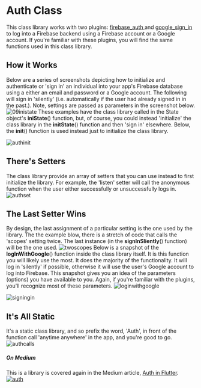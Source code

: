 # Auth Class
This class library works with two plugins: [firebase_auth ](https://pub.dartlang.org/packages/firebase_auth) and [google_sign_in](https://pub.dartlang.org/packages/google_sign_in) to log into a Firebase backend using a Firebase account or a Google account. If you're familiar with these plugins, you will find the same functions used in this class library. 
## How it Works
Below are a series of screenshots depicting how to initialize and authenticate or 'sign in' an individual into your app's Firebase database using a either an email and password or a Google account. The following will sign in 'silently' (i.e. automatically if the user had already signed in in the past.). Note, settings are passed as parameters in the screenshot below. 
![09inistate](https://user-images.githubusercontent.com/32497443/42516830-7590ed4e-842c-11e8-9457-01e82876f8ce.png)
These examples have the class library called in the State object's **iniState**() function, but, of course, you could instead 'initialize' the class library in the **initState**() function and then 'sign in' elsewhere. Below, the **init**() function is used instead just to initialize the class library. 

![authinit](https://user-images.githubusercontent.com/32497443/42482917-7b5b5c42-83b8-11e8-9dbf-6c1918ce64b0.png) 
## There's Setters 
The class library provide an array of setters that you can use instead to first initialize the library. For example, the 'listen' setter will call the anonymous function when the user either successfully or unsuccessfully logs in. 
![authset](https://user-images.githubusercontent.com/32497443/42482931-8e75cd80-83b8-11e8-9b08-cb0cec03e9d7.png)
## The Last Setter Wins
By design, the last assignment of a particular setting is the one used by the  library. The the example blow, there is a stretch of code that calls the 'scopes' setting twice. The last instance (in the **signInSliently**() function) will be the one used.
![twoscopes](https://user-images.githubusercontent.com/32497443/42482949-a43130a6-83b8-11e8-807d-896fa49202ce.png)
Below is a snapshot of the **logInWithGoogle**() function inside the class library itself.
It is this function you will likely use the most. It does the majority of the functionality. It will log in 'silently' if possible, otherwise it will use the user's Google account to log into Firebase. This snapshot gives you an idea of the parameters (options) you have available to you. Again, if you're familiar with the plugins, you'll recognize most of these parameters.
![loginwithgoogle](https://user-images.githubusercontent.com/32497443/42518643-50acfc94-8430-11e8-94c0-622ca8224fb5.png)

![signingin](https://user-images.githubusercontent.com/32497443/42482901-603f9d7e-83b8-11e8-8388-f5f980f931b9.png)

## It's All Static
It's a static class library, and so prefix the word, 'Auth', in front of the function call 'anytime anywhere' in the app, and you're good to go.
![authcalls](https://user-images.githubusercontent.com/32497443/42484604-af25c978-83c1-11e8-8a23-bd2e5017ba76.png)

##### On Medium
This is a library is covered again in the Medium article, [Auth in Flutter](https://medium.com/flutter-community/auth-in-flutter-3f4ffe0ddcf8).
[![auth](https://user-images.githubusercontent.com/32497443/49756376-f66e2c00-fc87-11e8-83f6-a112b8f126a5.png)](https://medium.com/flutter-community/auth-in-flutter-3f4ffe0ddcf8)
